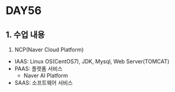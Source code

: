 # DAY56

## 1. 수업 내용

1. NCP(Naver Cloud Platform)
* IAAS: Linux OS(CentOS7), JDK, Mysql, Web Server(TOMCAT)
* PAAS: 플랫폼 서비스
  * Naver AI Platform
* SAAS: 소프트웨어 서비스


